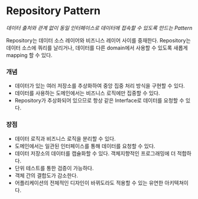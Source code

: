 # Repository Pattern

*데이터 출처와 관계 없이 동일 인터페이스로 데이터에 접속할 수 있도록 만드는 Pattern*

Repository는 데이터 소스 레이어와 비즈니스 레이어 사이를 중재한다. Repository는 데이터 소스에 쿼리를 날리거나, 데이터를 다른 domain에서 사용할 수 있도록 새롭게 mapping 할 수 있다.

### 개념
  - 데이터가 있는 여러 저장소를 추상화하여 중앙 집중 처리 방식을 구현할 수 있다.
  - 데이터를 사용하는 도메인에서는 비즈니스 로직에만 집중할 수 있다.
  - Repository가 추상화되어 있으므로 항상 같은 Interface로 데이터를 요청할 수 있다. 

### 장점
  - 데이터 로직과 비즈니스 로직을 분리할 수 있다. 
  - 도메인에서는 일관된 인터페이스를 통해 데이터를 요청할 수 있다.
  - 데이터 저장소의 데이터를 캡슐화할 수 있다. 객체지향적인 프로그래밍에 더 적합하다.
  - 단위 테스트를 통한 검증이 가능하다.
  - 객체 간의 결합도가 감소한다.
  - 어플리케이션의 전체적인 디자인이 바뀌도라도 적용할 수 있는 유연한 아키텍쳐이다. 
